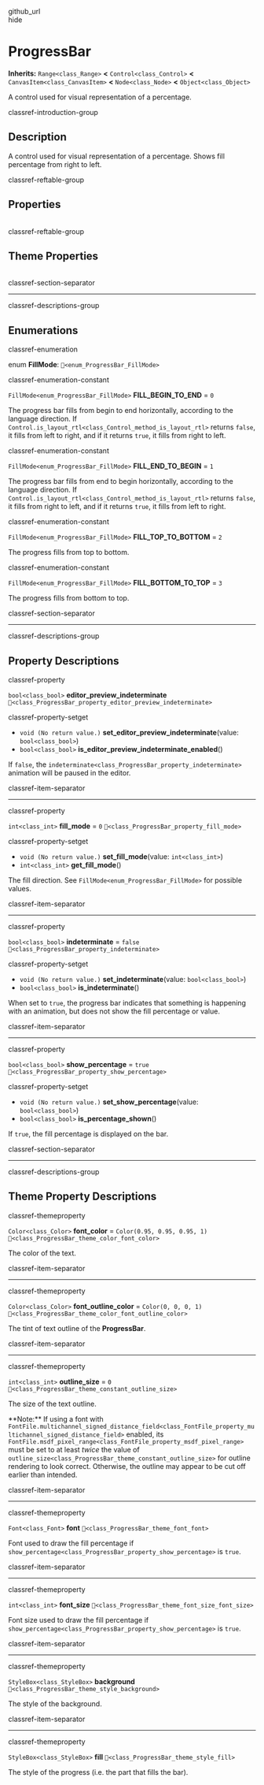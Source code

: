 github\_url  
hide

# ProgressBar

**Inherits:** `Range<class_Range>` **&lt;** `Control<class_Control>`
**&lt;** `CanvasItem<class_CanvasItem>` **&lt;** `Node<class_Node>`
**&lt;** `Object<class_Object>`

A control used for visual representation of a percentage.

classref-introduction-group

## Description

A control used for visual representation of a percentage. Shows fill
percentage from right to left.

classref-reftable-group

## Properties

<table>
<tbody>
<tr>
</tr>
<tr>
</tr>
<tr>
</tr>
<tr>
</tr>
</tbody>
</table>

classref-reftable-group

## Theme Properties

<table>
<tbody>
<tr>
</tr>
<tr>
</tr>
<tr>
</tr>
<tr>
</tr>
<tr>
</tr>
<tr>
</tr>
<tr>
</tr>
</tbody>
</table>

classref-section-separator

------------------------------------------------------------------------

classref-descriptions-group

## Enumerations

classref-enumeration

enum **FillMode**: `🔗<enum_ProgressBar_FillMode>`

classref-enumeration-constant

`FillMode<enum_ProgressBar_FillMode>` **FILL\_BEGIN\_TO\_END** = `0`

The progress bar fills from begin to end horizontally, according to the
language direction. If
`Control.is_layout_rtl<class_Control_method_is_layout_rtl>` returns
`false`, it fills from left to right, and if it returns `true`, it fills
from right to left.

classref-enumeration-constant

`FillMode<enum_ProgressBar_FillMode>` **FILL\_END\_TO\_BEGIN** = `1`

The progress bar fills from end to begin horizontally, according to the
language direction. If
`Control.is_layout_rtl<class_Control_method_is_layout_rtl>` returns
`false`, it fills from right to left, and if it returns `true`, it fills
from left to right.

classref-enumeration-constant

`FillMode<enum_ProgressBar_FillMode>` **FILL\_TOP\_TO\_BOTTOM** = `2`

The progress fills from top to bottom.

classref-enumeration-constant

`FillMode<enum_ProgressBar_FillMode>` **FILL\_BOTTOM\_TO\_TOP** = `3`

The progress fills from bottom to top.

classref-section-separator

------------------------------------------------------------------------

classref-descriptions-group

## Property Descriptions

classref-property

`bool<class_bool>` **editor\_preview\_indeterminate**
`🔗<class_ProgressBar_property_editor_preview_indeterminate>`

classref-property-setget

-   `void (No return value.)`
    **set\_editor\_preview\_indeterminate**(value: `bool<class_bool>`)
-   `bool<class_bool>` **is\_editor\_preview\_indeterminate\_enabled**()

If `false`, the
`indeterminate<class_ProgressBar_property_indeterminate>` animation will
be paused in the editor.

classref-item-separator

------------------------------------------------------------------------

classref-property

`int<class_int>` **fill\_mode** = `0`
`🔗<class_ProgressBar_property_fill_mode>`

classref-property-setget

-   `void (No return value.)` **set\_fill\_mode**(value:
    `int<class_int>`)
-   `int<class_int>` **get\_fill\_mode**()

The fill direction. See `FillMode<enum_ProgressBar_FillMode>` for
possible values.

classref-item-separator

------------------------------------------------------------------------

classref-property

`bool<class_bool>` **indeterminate** = `false`
`🔗<class_ProgressBar_property_indeterminate>`

classref-property-setget

-   `void (No return value.)` **set\_indeterminate**(value:
    `bool<class_bool>`)
-   `bool<class_bool>` **is\_indeterminate**()

When set to `true`, the progress bar indicates that something is
happening with an animation, but does not show the fill percentage or
value.

classref-item-separator

------------------------------------------------------------------------

classref-property

`bool<class_bool>` **show\_percentage** = `true`
`🔗<class_ProgressBar_property_show_percentage>`

classref-property-setget

-   `void (No return value.)` **set\_show\_percentage**(value:
    `bool<class_bool>`)
-   `bool<class_bool>` **is\_percentage\_shown**()

If `true`, the fill percentage is displayed on the bar.

classref-section-separator

------------------------------------------------------------------------

classref-descriptions-group

## Theme Property Descriptions

classref-themeproperty

`Color<class_Color>` **font\_color** = `Color(0.95, 0.95, 0.95, 1)`
`🔗<class_ProgressBar_theme_color_font_color>`

The color of the text.

classref-item-separator

------------------------------------------------------------------------

classref-themeproperty

`Color<class_Color>` **font\_outline\_color** = `Color(0, 0, 0, 1)`
`🔗<class_ProgressBar_theme_color_font_outline_color>`

The tint of text outline of the **ProgressBar**.

classref-item-separator

------------------------------------------------------------------------

classref-themeproperty

`int<class_int>` **outline\_size** = `0`
`🔗<class_ProgressBar_theme_constant_outline_size>`

The size of the text outline.

\*\*Note:\*\* If using a font with
`FontFile.multichannel_signed_distance_field<class_FontFile_property_multichannel_signed_distance_field>`
enabled, its
`FontFile.msdf_pixel_range<class_FontFile_property_msdf_pixel_range>`
must be set to at least *twice* the value of
`outline_size<class_ProgressBar_theme_constant_outline_size>` for
outline rendering to look correct. Otherwise, the outline may appear to
be cut off earlier than intended.

classref-item-separator

------------------------------------------------------------------------

classref-themeproperty

`Font<class_Font>` **font** `🔗<class_ProgressBar_theme_font_font>`

Font used to draw the fill percentage if
`show_percentage<class_ProgressBar_property_show_percentage>` is `true`.

classref-item-separator

------------------------------------------------------------------------

classref-themeproperty

`int<class_int>` **font\_size**
`🔗<class_ProgressBar_theme_font_size_font_size>`

Font size used to draw the fill percentage if
`show_percentage<class_ProgressBar_property_show_percentage>` is `true`.

classref-item-separator

------------------------------------------------------------------------

classref-themeproperty

`StyleBox<class_StyleBox>` **background**
`🔗<class_ProgressBar_theme_style_background>`

The style of the background.

classref-item-separator

------------------------------------------------------------------------

classref-themeproperty

`StyleBox<class_StyleBox>` **fill**
`🔗<class_ProgressBar_theme_style_fill>`

The style of the progress (i.e. the part that fills the bar).
